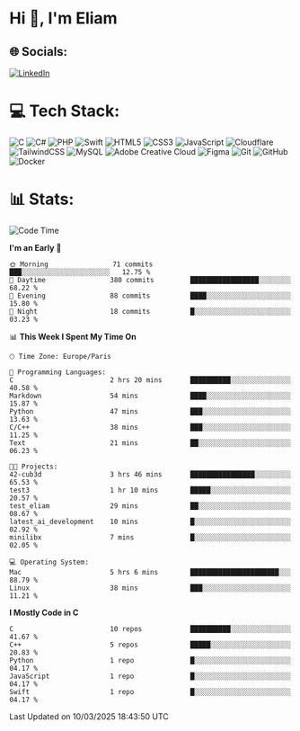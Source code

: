 <h1>Hi 👋, I'm Eliam</h1>

## 🌐 Socials:
[![LinkedIn](https://img.shields.io/badge/LinkedIn-%230077B5.svg?logo=linkedin&logoColor=white)](https://www.linkedin.com/in/eliam-detoh/) 

# 💻 Tech Stack:
![C](https://img.shields.io/badge/c-%2300599C.svg?style=for-the-badge&logo=c&logoColor=white) ![C#](https://img.shields.io/badge/c%23-%23239120.svg?style=for-the-badge&logo=csharp&logoColor=white) ![PHP](https://img.shields.io/badge/php-%23777BB4.svg?style=for-the-badge&logo=php&logoColor=white) ![Swift](https://img.shields.io/badge/swift-F54A2A?style=for-the-badge&logo=swift&logoColor=white) ![HTML5](https://img.shields.io/badge/html5-%23E34F26.svg?style=for-the-badge&logo=html5&logoColor=white) ![CSS3](https://img.shields.io/badge/css3-%231572B6.svg?style=for-the-badge&logo=css3&logoColor=white) ![JavaScript](https://img.shields.io/badge/javascript-%23323330.svg?style=for-the-badge&logo=javascript&logoColor=%23F7DF1E) ![Cloudflare](https://img.shields.io/badge/Cloudflare-F38020?style=for-the-badge&logo=Cloudflare&logoColor=white) ![TailwindCSS](https://img.shields.io/badge/tailwindcss-%2338B2AC.svg?style=for-the-badge&logo=tailwind-css&logoColor=white) ![MySQL](https://img.shields.io/badge/mysql-4479A1.svg?style=for-the-badge&logo=mysql&logoColor=white) ![Adobe Creative Cloud](https://img.shields.io/badge/Adobe%20Creative%20Cloud-DA1F26.svg?style=for-the-badge&logo=Adobe%20Creative%20Cloud&logoColor=white) ![Figma](https://img.shields.io/badge/figma-%23F24E1E.svg?style=for-the-badge&logo=figma&logoColor=white) ![Git](https://img.shields.io/badge/git-%23F05033.svg?style=for-the-badge&logo=git&logoColor=white) ![GitHub](https://img.shields.io/badge/github-%23121011.svg?style=for-the-badge&logo=github&logoColor=white) ![Docker](https://img.shields.io/badge/docker-%230db7ed.svg?style=for-the-badge&logo=docker&logoColor=white)

# 📊  Stats:
<!--START_SECTION:waka-->
![Code Time](http://img.shields.io/badge/Code%20Time-180%20hrs%2056%20mins-blue)

**I'm an Early 🐤** 

```text
🌞 Morning                71 commits          ███░░░░░░░░░░░░░░░░░░░░░░   12.75 % 
🌆 Daytime                380 commits         █████████████████░░░░░░░░   68.22 % 
🌃 Evening                88 commits          ████░░░░░░░░░░░░░░░░░░░░░   15.80 % 
🌙 Night                  18 commits          █░░░░░░░░░░░░░░░░░░░░░░░░   03.23 % 
```


📊 **This Week I Spent My Time On** 

```text
🕑︎ Time Zone: Europe/Paris

💬 Programming Languages: 
C                        2 hrs 20 mins       ██████████░░░░░░░░░░░░░░░   40.58 % 
Markdown                 54 mins             ████░░░░░░░░░░░░░░░░░░░░░   15.87 % 
Python                   47 mins             ███░░░░░░░░░░░░░░░░░░░░░░   13.63 % 
C/C++                    38 mins             ███░░░░░░░░░░░░░░░░░░░░░░   11.25 % 
Text                     21 mins             ██░░░░░░░░░░░░░░░░░░░░░░░   06.23 % 

🐱‍💻 Projects: 
42-cub3d                 3 hrs 46 mins       ████████████████░░░░░░░░░   65.53 % 
test3                    1 hr 10 mins        █████░░░░░░░░░░░░░░░░░░░░   20.57 % 
test_eliam               29 mins             ██░░░░░░░░░░░░░░░░░░░░░░░   08.67 % 
latest_ai_development    10 mins             █░░░░░░░░░░░░░░░░░░░░░░░░   02.92 % 
minilibx                 7 mins              █░░░░░░░░░░░░░░░░░░░░░░░░   02.05 % 

💻 Operating System: 
Mac                      5 hrs 6 mins        ██████████████████████░░░   88.79 % 
Linux                    38 mins             ███░░░░░░░░░░░░░░░░░░░░░░   11.21 % 
```

**I Mostly Code in C** 

```text
C                        10 repos            ██████████░░░░░░░░░░░░░░░   41.67 % 
C++                      5 repos             █████░░░░░░░░░░░░░░░░░░░░   20.83 % 
Python                   1 repo              █░░░░░░░░░░░░░░░░░░░░░░░░   04.17 % 
JavaScript               1 repo              █░░░░░░░░░░░░░░░░░░░░░░░░   04.17 % 
Swift                    1 repo              █░░░░░░░░░░░░░░░░░░░░░░░░   04.17 % 
```




 Last Updated on 10/03/2025 18:43:50 UTC
<!--END_SECTION:waka-->
